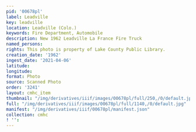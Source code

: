 ```yaml
---
pid: '00678pl'
label: Leadville
key: leadville
location: Leadville (Colo.)
keywords: Fire Department, Automobile
description: New 1962 Leadville La France Fire Truck
named_persons: 
rights: This photo is property of Lake County Public Library.
creation_date: '1962'
ingest_date: '2021-04-06'
latitude: 
longitude: 
format: Photo
source: Scanned Photo
order: '3241'
layout: cmhc_item
thumbnail: "/img/derivatives/iiif/images/00678pl/full/250,/0/default.jpg"
full: "/img/derivatives/iiif/images/00678pl/full/1140,/0/default.jpg"
manifest: "/img/derivatives/iiif/00678pl/manifest.json"
collection: cmhc
! '': 
---
```

